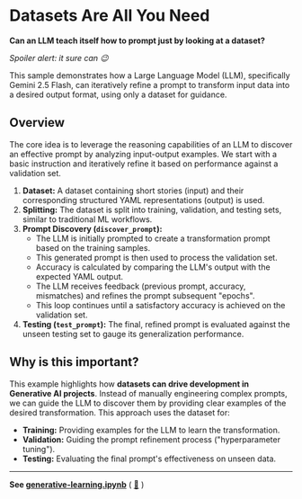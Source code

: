 # Datasets Are All You Need

**Can an LLM teach itself how to prompt just by looking at a dataset?**

_Spoiler alert: it sure can 😉_

This sample demonstrates how a Large Language Model (LLM), specifically Gemini 2.5 Flash, can iteratively refine a prompt to transform input data into a desired output format, using only a dataset for guidance.

## Overview

The core idea is to leverage the reasoning capabilities of an LLM to discover an effective prompt by analyzing input-output examples. We start with a basic instruction and iteratively refine it based on performance against a validation set.

1.  **Dataset:** A dataset containing short stories (input) and their corresponding structured YAML representations (output) is used.
2.  **Splitting:** The dataset is split into training, validation, and testing sets, similar to traditional ML workflows.
3.  **Prompt Discovery (`discover_prompt`):**
    *   The LLM is initially prompted to create a transformation prompt based on the training samples.
    *   This generated prompt is then used to process the validation set.
    *   Accuracy is calculated by comparing the LLM's output with the expected YAML output.
    *   The LLM receives feedback (previous prompt, accuracy, mismatches) and refines the prompt subsequent "epochs".
    *   This loop continues until a satisfactory accuracy is achieved on the validation set.
4.  **Testing (`test_prompt`):** The final, refined prompt is evaluated against the unseen testing set to gauge its generalization performance.

## Why is this important?

This example highlights how **datasets can drive development in Generative AI projects**. Instead of manually engineering complex prompts, we can guide the LLM to discover them by providing clear examples of the desired transformation. This approach uses the dataset for:

*   **Training:** Providing examples for the LLM to learn the transformation.
*   **Validation:** Guiding the prompt refinement process ("hyperparameter tuning").
*   **Testing:** Evaluating the final prompt's effectiveness on unseen data.

---

**See [generative-learning.ipynb](generative-learning.ipynb)** ( [📖](https://nbsanity.com/intellectronica/generative-learning/blob/main/generative-learning.ipynb) )